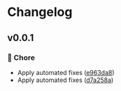 # Changelog


## v0.0.1


### 🏡 Chore

- Apply automated fixes ([e963da8](https://github.com/unjs/packageName/commit/e963da8))
- Apply automated fixes ([d7a258a](https://github.com/unjs/packageName/commit/d7a258a))

